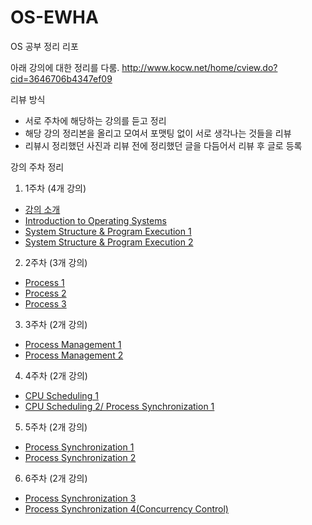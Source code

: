 # OS-EWHA
OS 공부 정리 리포

아래 강의에 대한 정리를 다룸.
http://www.kocw.net/home/cview.do?cid=3646706b4347ef09

리뷰 방식
- 서로 주차에 해당하는 강의를 듣고 정리
- 해당 강의 정리본을 올리고 모여서 포맷팅 없이 서로 생각나는 것들을 리뷰
- 리뷰시 정리했던 사진과 리뷰 전에 정리했던 글을 다듬어서 리뷰 후 글로 등록

강의 주차 정리
1. 1주차 (4개 강의)
  - [강의 소개](http://www.kocw.net/home/cview.do?lid=af8e05c97c6d60de)
  - [Introduction to Operating Systems](http://www.kocw.net/home/cview.do?lid=af8e05c97c6d60de)
  - [System Structure & Program Execution 1](http://www.kocw.net/home/cview.do?lid=36f314da6dc42576)
  - [System Structure & Program Execution 2](http://www.kocw.net/home/cview.do?lid=3dd1117c48123b8e)
2. 2주차 (3개 강의)
  - [Process 1](http://www.kocw.net/home/cview.do?lid=b31830a2b3cf1e60)
  - [Process 2](http://www.kocw.net/home/cview.do?lid=29d9a718cff884c3)
  - [Process 3](http://www.kocw.net/home/cview.do?lid=54e1a4abcd59272d)
3. 3주차 (2개 강의)
  - [Process Management 1](http://www.kocw.net/home/cview.do?lid=b988d89cb0bc07b3)
  - [Process Management 2](http://www.kocw.net/home/cview.do?lid=3a5437eaa6c9e5b0)
4. 4주차 (2개 강의)
  - [CPU Scheduling 1](http://www.kocw.net/home/cview.do?lid=5488703b25305c37)
  - [CPU Scheduling 2/ Process Synchronization 1](http://www.kocw.net/home/cview.do?lid=aa53d6aa576466ee)
5. 5주차 (2개 강의)
  - [Process Synchronization 1](http://www.kocw.net/home/cview.do?lid=5cf910642999f4a5)
  - [Process Synchronization 2](http://www.kocw.net/home/cview.do?lid=02fbc3fd5cb74e97)
6. 6주차 (2개 강의)
  - [Process Synchronization 3](http://www.kocw.net/home/cview.do?lid=c5e572cd1319ca6b)
  - [Process Synchronization 4(Concurrency Control)](http://www.kocw.net/home/cview.do?lid=3860d0b9372331de)
